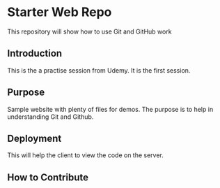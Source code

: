 # Starter Web Repo

This repository will show how to use Git and GitHub work

## Introduction
This is the a practise session from Udemy. It is the first session.

## Purpose

Sample website with plenty of files for demos. The purpose is to help in understanding Git and Github.

## Deployment
This will help the client to view the code on the server.

## How to Contribute